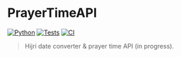 # PrayerTimeAPI

[![Python](https://img.shields.io/badge/python-3.9%20|%203.10%20|%203.11-blue.svg)](https://www.python.org/)
[![Tests](https://img.shields.io/badge/tests-passing-brightgreen.svg)](https://pytest.org)
[![CI](https://github.com/TalhaSMinhas/PrayerTimeAPI/actions/workflows/tests.yaml/badge.svg)](https://github.com/TalhaSMinhas/PrayerTimeAPI/actions)

> Hijri date converter & prayer time API (in progress).

